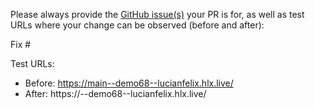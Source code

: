 Please always provide the [GitHub issue(s)](../issues) your PR is for, as well as test URLs where your change can be observed (before and after):

Fix #<gh-issue-id>

Test URLs:
- Before: https://main--demo68--lucianfelix.hlx.live/
- After: https://<branch>--demo68--lucianfelix.hlx.live/
